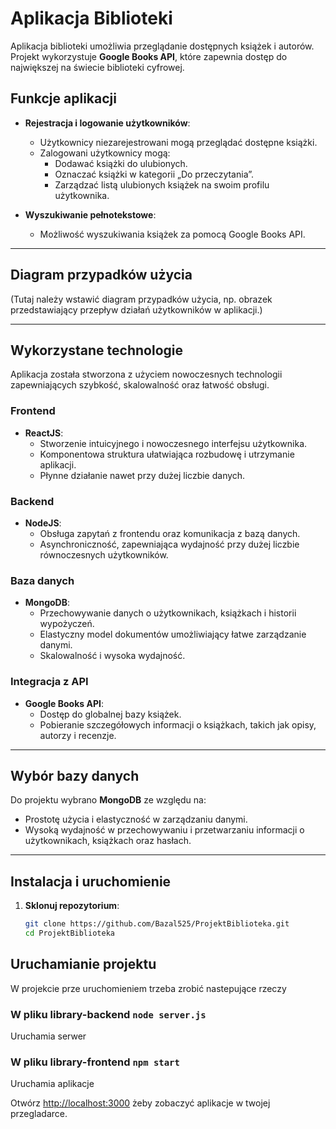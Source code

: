 # Aplikacja Biblioteki

Aplikacja biblioteki umożliwia przeglądanie dostępnych książek i autorów. Projekt wykorzystuje **Google Books API**, które zapewnia dostęp do największej na świecie biblioteki cyfrowej. 

## Funkcje aplikacji

- **Rejestracja i logowanie użytkowników**:
  - Użytkownicy niezarejestrowani mogą przeglądać dostępne książki.
  - Zalogowani użytkownicy mogą:
    - Dodawać książki do ulubionych.
    - Oznaczać książki w kategorii „Do przeczytania”.
    - Zarządzać listą ulubionych książek na swoim profilu użytkownika.

- **Wyszukiwanie pełnotekstowe**:
  - Możliwość wyszukiwania książek za pomocą Google Books API.

---

## Diagram przypadków użycia

(Tutaj należy wstawić diagram przypadków użycia, np. obrazek przedstawiający przepływ działań użytkowników w aplikacji.)

---

## Wykorzystane technologie

Aplikacja została stworzona z użyciem nowoczesnych technologii zapewniających szybkość, skalowalność oraz łatwość obsługi.

### **Frontend**
- **ReactJS**:
  - Stworzenie intuicyjnego i nowoczesnego interfejsu użytkownika.
  - Komponentowa struktura ułatwiająca rozbudowę i utrzymanie aplikacji.
  - Płynne działanie nawet przy dużej liczbie danych.

### **Backend**
- **NodeJS**:
  - Obsługa zapytań z frontendu oraz komunikacja z bazą danych.
  - Asynchroniczność, zapewniająca wydajność przy dużej liczbie równoczesnych użytkowników.

### **Baza danych**
- **MongoDB**:
  - Przechowywanie danych o użytkownikach, książkach i historii wypożyczeń.
  - Elastyczny model dokumentów umożliwiający łatwe zarządzanie danymi.
  - Skalowalność i wysoka wydajność.

### **Integracja z API**
- **Google Books API**:
  - Dostęp do globalnej bazy książek.
  - Pobieranie szczegółowych informacji o książkach, takich jak opisy, autorzy i recenzje.

---

## Wybór bazy danych

Do projektu wybrano **MongoDB** ze względu na:
- Prostotę użycia i elastyczność w zarządzaniu danymi.
- Wysoką wydajność w przechowywaniu i przetwarzaniu informacji o użytkownikach, książkach oraz hasłach.

---

## Instalacja i uruchomienie

1. **Sklonuj repozytorium**:
   ```bash
   git clone https://github.com/Bazal525/ProjektBiblioteka.git
   cd ProjektBiblioteka

## Uruchamianie projektu
W projekcie prze uruchomieniem trzeba zrobić nastepujące rzeczy

### W pliku library-backend `node server.js`

Uruchamia serwer

### W pliku library-frontend `npm start`

Uruchamia aplikacje

Otwórz [http://localhost:3000](http://localhost:3000) żeby zobaczyć aplikacje w twojej przegladarce.


